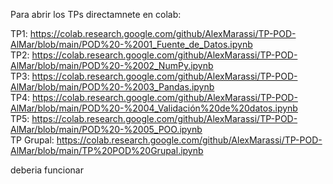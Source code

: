 Para abrir los TPs directamnete en colab:  
  
TP1: https://colab.research.google.com/github/AlexMarassi/TP-POD-AlMar/blob/main/POD%20-%2001_Fuente_de_Datos.ipynb  
TP2: https://colab.research.google.com/github/AlexMarassi/TP-POD-AlMar/blob/main/POD%20-%2002_NumPy.ipynb  
TP3: https://colab.research.google.com/github/AlexMarassi/TP-POD-AlMar/blob/main/POD%20-%2003_Pandas.ipynb  
TP4: https://colab.research.google.com/github/AlexMarassi/TP-POD-AlMar/blob/main/POD%20-%2004_Validación%20de%20datos.ipynb  
TP5: https://colab.research.google.com/github/AlexMarassi/TP-POD-AlMar/blob/main/POD%20-%2005_POO.ipynb  
TP Grupal: https://colab.research.google.com/github/AlexMarassi/TP-POD-AlMar/blob/main/TP%20POD%20Grupal.ipynb
  
deberia funcionar  
